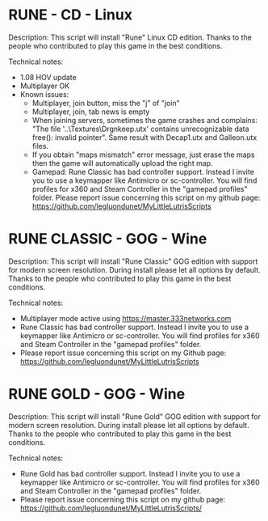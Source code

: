 # RUNE - CD - Linux 

Description:
This script will install "Rune" Linux CD edition.
Thanks to the people who contributed to play this game in the best conditions.

Technical notes:
- 1.08 HOV update
- Multiplayer OK
- Known issues:
  - Multiplayer, join button, miss the "j" of "join"
  - Multiplayer, join, tab news is empty
  - When joining servers, sometimes the game crashes and complains: "The file '..\Textures\Drgnkeep.utx' contains unrecognizable data free(): invalid pointer". Same result with Decap1.utx and Galleon.utx files.
  - If you obtain "maps mismatch" error message, just erase the maps then the game will automatically upload the right map.
  - Gamepad: Rune Classic has bad controller support. Instead I invite you to use a keymapper like Antimicro or sc-controller. You will find profiles for x360 and Steam Controller in the "gamepad profiles" folder.
Please report issue concerning this script on my github page:
https://github.com/legluondunet/MyLittleLutrisScripts

# RUNE CLASSIC - GOG - Wine

Description:
This script will install "Rune Classic" GOG edition with support for modern screen resolution.
During install please let all options by default.
Thanks to the people who contributed to play this game in the best conditions.

Technical notes:
- Multiplayer mode active using https://master.333networks.com 
- Rune Classic has bad controller support. Instead I invite you to use a keymapper like Antimicro or sc-controller. You will find profiles for x360 and Steam Controller in the "gamepad profiles" folder.
- Please report issue concerning this script on my Github page:
https://github.com/legluondunet/MyLittleLutrisScripts

# RUNE GOLD - GOG - Wine

Description:
This script will install "Rune Gold" GOG edition with support for modern screen resolution.
During install please let all options by default.
Thanks to the people who contributed to play this game in the best conditions.

Technical notes:
- Rune Gold has bad controller support. Instead I invite you to use a keymapper like Antimicro or sc-controller. You will find profiles for x360 and Steam Controller in the "gamepad profiles" folder.
- Please report issue concerning this script on my github page:
https://github.com/legluondunet/MyLittleLutrisScripts/
